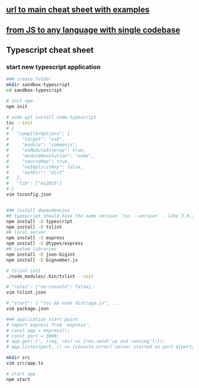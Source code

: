## [url to main cheat sheet with examples](https://github.com/cherkavi/javascripting)
## [from JS to any language with single codebase](https://github.com/aws/jsii)

## Typescript cheat sheet
### start new typescript application
```sh
### create folder
mkdir sandbox-typescript
cd sandbox-typescript

# init npm 
npm init

# sudo apt install node-typescript
tsc --init
# {
#   "compilerOptions": {
#     "target": "es6",
#     "module": "commonjs",
#     "esModuleInterop": true,
#     "moduleResolution": "node",
#     "sourceMap": true,
#     "noImplicitAny": false,
#     "outDir": "dist"
#   },
#   "lib": ["es2015"]
# }
vim tsconfig.json


### install dependencies
## typescript should have the same version `tsc --version` - like 3.8.3 
npm install -D typescript
npm install -D tslint
## local server 
npm install -S express
npm install -D @types/express
## custom libraries 
npm install -D json-bigint
npm install -D bignumber.js

# tslint init
./node_modules/.bin/tslint --init

# "rules": {"no-console": false},
vim tslint.json

# "start": { "tsc && node dist/app.js", ...
vim package.json

### application start point
# import express from 'express';
# const app = express();
# const port = 3000;
# app.get('/', (req, res) => {res.send('up and running');});
# app.listen(port, () => {console.error(`server started on port ${port}`);});

mkdir src
vim src/app.ts

# start app
npm start
```
